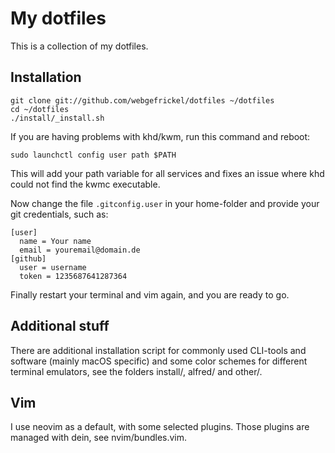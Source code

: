 # My dotfiles

This is a collection of my dotfiles.

## Installation

```
git clone git://github.com/webgefrickel/dotfiles ~/dotfiles
cd ~/dotfiles
./install/_install.sh
```

If you are having problems with khd/kwm, run this command and reboot:

```
sudo launchctl config user path $PATH
```

This will add your path variable for all services and fixes an issue
where khd could not find the kwmc executable.


Now change the file `.gitconfig.user` in your home-folder and 
provide your git credentials, such as:

```
[user]
  name = Your name
  email = youremail@domain.de
[github]
  user = username
  token = 1235687641287364
```

Finally restart your terminal and vim again, and you are ready to go.

## Additional stuff

There are additional installation script for commonly used
CLI-tools and software (mainly macOS specific) and some color
schemes for different terminal emulators, see the folders 
install/, alfred/ and other/.

## Vim

I use neovim as a default, with some selected plugins. Those
plugins are managed with dein, see nvim/bundles.vim.
